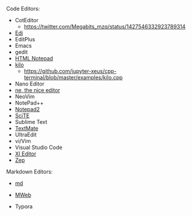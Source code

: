 Code Editors:

- CotEditor
  - https://twitter.com/Megabits_mzq/status/1427546332923789314
- [Edi](https://github.com/Dirkster99/Edi)
- EditPlus
- Emacs
- gedit
- [HTML Notepad](https://html-notepad.com/)
- [kilo](https://github.com/snaptoken/kilo-src)
  - https://github.com/jupyter-xeus/cpp-terminal/blob/master/examples/kilo.cpp
- Nano Editor
- [ne, the nice editor](https://ne.di.unimi.it/)
- NeoVim
- NotePad++
- [Notepad2](https://github.com/XhmikosR/notepad2-mod)
- [SciTE](https://www.scintilla.org/SciTE.html)
- Sublime Text
- [TextMate](https://github.com/textmate/textmate)
- UltraEdit
- vi/Vim
- Visual Studio Code
- [XI Editor](https://github.com/xi-editor/xi-mac)
- [Zep](https://github.com/Rezonality/zep)

Markdown Editors:

- [md](https://github.com/doocs/md)

- [MWeb](https://twitter.com/Megabits_mzq/status/1427640637285875735)
- Typora

